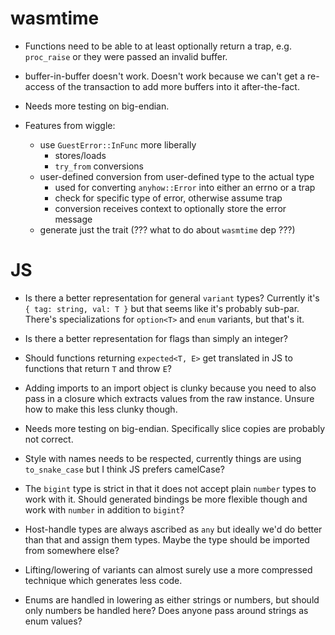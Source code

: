 # wasmtime

* Functions need to be able to at least optionally return a trap, e.g.
  `proc_raise` or they were passed an invalid buffer.

* buffer-in-buffer doesn't work. Doesn't work because we can't get a re-access
  of the transaction to add more buffers into it after-the-fact.

* Needs more testing on big-endian.

* Features from wiggle:
  * use `GuestError::InFunc` more liberally
    - stores/loads
    - `try_from` conversions
  * user-defined conversion from user-defined type to the actual type
    - used for converting `anyhow::Error` into either an errno or a trap
    - check for specific type of error, otherwise assume trap
    - conversion receives context to optionally store the error message
  * generate just the trait (??? what to do about `wasmtime` dep ???)

# JS

* Is there a better representation for general `variant` types? Currently it's
  `{ tag: string, val: T }` but that seems like it's probably sub-par. There's
  specializations for `option<T>` and `enum` variants, but that's it.

* Is there a better representation for flags than simply an integer?

* Should functions returning `expected<T, E>` get translated in JS to functions
  that return `T` and throw `E`?

* Adding imports to an import object is clunky because you need to also pass in
  a closure which extracts values from the raw instance. Unsure how to make this
  less clunky though.

* Needs more testing on big-endian. Specifically slice copies are probably not
  correct.

* Style with names needs to be respected, currently things are using
  `to_snake_case` but I think JS prefers camelCase?

* The `bigint` type is strict in that it does not accept plain `number` types to
  work with it. Should generated bindings be more flexible though and work with
  `number` in addition to `bigint`?

* Host-handle types are always ascribed as `any` but ideally we'd do better than
  that and assign them types. Maybe the type should be imported from somewhere
  else?

* Lifting/lowering of variants can almost surely use a more compressed technique
  which generates less code.

* Enums are handled in lowering as either strings or numbers, but should only
  numbers be handled here? Does anyone pass around strings as enum values?

